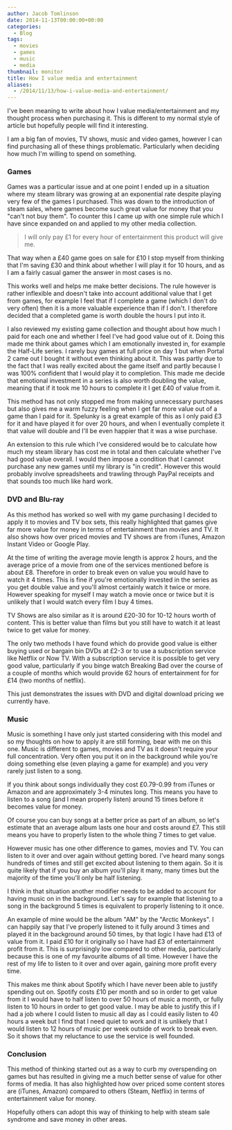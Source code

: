 ```yaml
---
author: Jacob Tomlinson
date: 2014-11-13T00:00:00+00:00
categories:
  - Blog
tags:
  - movies
  - games
  - music
  - media
thumbnail: monitor
title: How I value media and entertainment
aliases:
  - /2014/11/13/how-i-value-media-and-entertainment/
---
```



I've been meaning to write about how I value media/entertainment and my thought
process when purchasing it. This is different to my normal style of article but
hopefully people will find it interesting.

I am a big fan of movies, TV shows, music and video games, however I can find
purchasing all of these things problematic. Particularly when deciding how much
I'm willing to spend on something.

### Games

Games was a particular issue and at one point I ended up in a situation where my
steam library was growing at an
exponential rate despite playing very few of the games I purchased. This was down to
the introduction of steam sales, where games become such great value for money
that you "can't not buy them". To counter this I came up with one simple rule
which I have since expanded on and applied to my other media collection.

> I will only pay &pound;1 for every hour of entertainment this product will give me.

That way when a &pound;40 game goes on sale for &pound;10 I stop myself from thinking that I'm
saving &pound;30 and think about whether I will play it for 10 hours, and as I am a
fairly casual gamer the answer in most cases is no.

This works well and helps me make better decisions. The rule however is rather
inflexible and doesn't take into account additional value that I get from games, for
example I feel that if I complete a game (which I don't do very often) then it
is a more valuable experience than if I don't. I therefore decided that a
completed game is worth double the hours I put into it.

I also reviewed my existing game collection and thought about how much I paid for each
one and whether I feel I've had good value out of it. Doing this made me think about
games which I am emotionally invested in, for example the Half-Life series. I rarely
buy games at full price on day 1 but when Portal 2 came out I bought it without even thinking about it.
This was partly due to the fact that I was really excited about the game itself and
partly because I was 100% confident that I would play it to completion. This made me decide
that emotional investment in a series is also worth doubling the value, meaning that
if it took me 10 hours to complete it I get &pound;40 of value from it.

This method has not only stopped me from making unnecessary purchases but also
gives me a warm fuzzy feeling when I get far more value out of a game than I paid
for it. Spelunky is a great example of this as I only paid &pound;3 for it and have played
it for over 20 hours, and when I eventually complete it that value will double and I'll
be even happier that it was a wise purchase.

An extension to this rule which I've considered would be to calculate how much
my steam library has cost me in total and then calculate whether I've had good value overall.
I would then impose a condition that I cannot purchase any new games until my
library is "in credit". However this would probably involve spreadsheets
and trawling through PayPal receipts and that sounds too much like hard work.

### DVD and Blu-ray

As this method has worked so well with my game purchasing I decided to apply it
to movies and TV box sets, this really highlighted that games give far more value
for money in terms of entertainment than movies and TV. It also shows how over priced
movies and TV shows are from iTunes, Amazon Instant Video or Google Play.

At the time of writing the average movie length
is approx 2 hours, and the average price of a movie from one of the services
mentioned before is about &pound;8. Therefore in order to break even on value you would
have to watch it 4 times. This is fine if you're emotionally invested in the series
as you get double value and you'll almost certainly watch it twice or more. However
speaking for myself I may watch a movie once or twice but it is
unlikely that I would watch every film I buy 4 times.

TV Shows are also similar as it is around &pound;20-30 for 10-12 hours worth of content.
This is better value than films but you still have to watch it at least twice to
get value for money.

The only two methods I have found which do provide good value is either buying
used or bargain bin DVDs at &pound;2-3 or to use a subscription service like Netflix or
Now TV. With a subscription service it is possible to get very good value,
particularly if you binge watch Breaking Bad over the course of a couple of months
which would provide 62 hours of entertainment for for &pound;14 (two months of netflix).

This just demonstrates the issues with DVD and digital download pricing we currently
have.

### Music

Music is something I have only just started considering with this model and so
my thoughts on how to apply it are still forming, bear with me on this one. Music
is different to games, movies and TV as it doesn't require your full
concentration. Very often you put it on in the background while you're doing
something else (even playing a game for example) and you very rarely just listen
to a song.

If you think about songs individually they cost &pound;0.79-0.99 from iTunes or Amazon
and are approximately 3-4 minutes long. This means you have to listen to a song
(and I mean properly listen) around 15 times before it becomes value for money.

Of course you can buy songs at a better price as part of an album, so let's estimate
that an average album lasts one hour and costs around &pound;7. This still means you
have to properly listen to the whole thing 7 times to get value.

However music has one other difference to games, movies and TV. You can listen to
it over and over again without getting bored. I've heard many songs hundreds of times
and still get excited about listening to them again. So it is quite likely that if you
buy an album you'll play it many, many times but the majority of the time you'll
only be half listening.

I think in that situation another modifier needs to be added to account for having
music on in the background. Let's say for example that listening to a song
in the background 5 times is equivalent to properly listening to it once.

An example of mine would be the album "AM" by the "Arctic Monkeys". I can happily say that
I've properly listened to it fully around 3 times and played it in the background
around 50 times, by that logic I have had &pound;13 of value from it. I paid &pound;10 for it
originally so I have had &pound;3 of entertainment profit from it. This is surprisingly
low compared to other media, particularly because this is one of my favourite albums
of all time. However I have the rest of my life to listen to it over and over again,
gaining more profit every time.

This makes me think about Spotify which I have never been able to justify spending
out on. Spotify costs &pound;10 per month and so in order to get value from it I would
have to half listen to over 50 hours of music a month, or fully listen to 10 hours
in order to get good value. I may be able to justify this if I had a job where
I could listen to music all day as I could easily listen to 40 hours a week but
I find that I need quiet to work and it is unlikely that I would listen to 12 hours
of music per week outside of work to break even. So it shows that my reluctance to use the service
is well founded.

### Conclusion

This method of thinking started out as a way to curb my overspending on games
but has resulted in giving me a much better sense of value for other forms of
media. It has also highlighted how over priced some content stores are (iTunes, Amazon)
compared to others (Steam, Netflix) in terms of entertainment value for money.

Hopefully others can adopt this way of thinking to help with steam sale syndrome
and save money in other areas.
